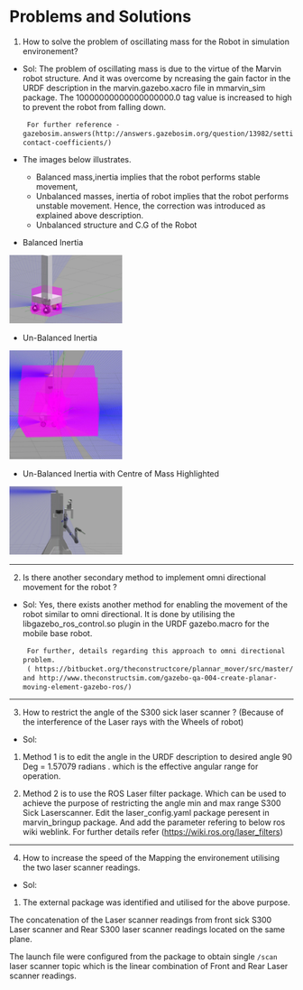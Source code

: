 # Problems and Solutions

1. How to solve the problem of oscillating mass for the Robot in simulation environement?

- Sol: The problem of oscillating mass is due to the virtue of the Marvin robot structure.
       And it was overcome by ncreasing the gain factor in the URDF description in the
       marvin.gazebo.xacro file in mmarvin_sim package.
       The <kp>10000000000000000000.0</kp> tag value is increased to high to prevent the robot from falling down.

       For further reference - gazebosim.answers(http://answers.gazebosim.org/question/13982/setting-contact-coefficients/)     
       
       
- The images below illustrates. 
	- Balanced mass,inertia implies that the robot performs stable movement, 
	- Unbalanced masses, inertia of robot implies that the robot performs unstable movement. Hence, the correction was introduced as explained above description.   
    - Unbalanced structure and C.G of the Robot

- Balanced Inertia       
<img src="marvin_sim_package/Balanced_Inertias.jpg" alt="drawing" width="200" />

- Un-Balanced Inertia 
<img src="marvin_sim_package/Imbalanced_Interitias_as_seen_responsible_for_Oscillation.jpg" alt="drawing" width="200" />

- Un-Balanced Inertia with Centre of Mass Highlighted
<img src="marvin_sim_package/Centre_Of_Gravity.jpg" alt="drawing" width="200" />
  
--------------------------------------------------------------------------------------------------------------------------------------------------------------



2. Is there another secondary method to implement omni directional movement for the robot ?

- Sol: Yes, there exists another method for enabling the movement of the robot similar to omni directional. 
       It is done by utilising the libgazebo_ros_control.so plugin in the URDF gazebo.macro for the mobile base robot.
       

       For further, details regarding this approach to omni directional problem. 
       ( https://bitbucket.org/theconstructcore/plannar_mover/src/master/ and http://www.theconstructsim.com/gazebo-qa-004-create-planar-moving-element-gazebo-ros/)

----------------------------------------------------------------------------------------------------------------------------------------------------------------------
       
3. How to restrict the angle of the S300 sick laser scanner ? (Because of the interference of the Laser rays with the Wheels of robot)

- Sol: 

1. Method 1 is to edit the angle in the URDF description to desired angle 90 Deg = 1.57079 radians . which is the effective angular range for operation.
       
2. Method 2 is to use the ROS Laser filter package. Which can be used to achieve the purpose of restricting the angle min and max range S300 Sick Laserscanner.
          Edit the laser_config.yaml  package peresent in marvin_bringup package. And add the parameter refering to below ros wiki weblink. 
          For further details refer (https://wiki.ros.org/laser_filters)

-----------------------------------------------------------------------------------------------------------------------------------------------------------------

4. How to increase the speed of the Mapping the environement utilising the two laser scanner readings.

- Sol: 

1. The external package was identified and utilised for the above purpose.

The concatenation of the Laser scanner readings from front sick S300 Laser scanner and Rear S300 laser scanner readings located on the same plane.

The launch file were configured from the package to obtain single `/scan` laser scanner topic which is the linear combination of Front and Rear Laser scanner readings.
